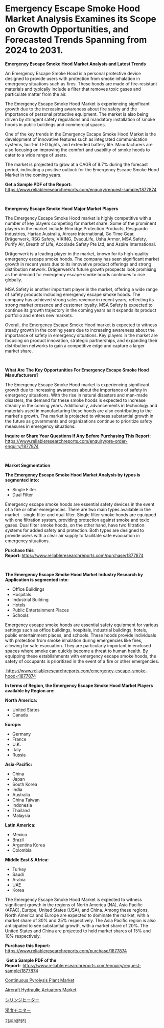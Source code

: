 <p><h1>Emergency Escape Smoke Hood Market Analysis Examines its Scope on Growth Opportunities, and Forecasted Trends Spanning from 2024 to 2031.</h1></p><p><strong>Emergency Escape Smoke Hood Market Analysis and Latest Trends</strong></p>
<p><p>An Emergency Escape Smoke Hood is a personal protective device designed to provide users with protection from smoke inhalation in emergency situations such as fires. These hoods are made of fire-resistant materials and typically include a filter that removes toxic gases and particulate matter from the air.</p><p>The Emergency Escape Smoke Hood Market is experiencing significant growth due to the increasing awareness about fire safety and the importance of personal protective equipment. The market is also being driven by stringent safety regulations and mandatory installation of smoke hoods in public buildings and commercial spaces.</p><p>One of the key trends in the Emergency Escape Smoke Hood Market is the development of innovative features such as integrated communication systems, built-in LED lights, and extended battery life. Manufacturers are also focusing on improving the comfort and usability of smoke hoods to cater to a wide range of users.</p><p>The market is projected to grow at a CAGR of 8.7% during the forecast period, indicating a positive outlook for the Emergency Escape Smoke Hood Market in the coming years.</p></p>
<p><strong>Get a Sample PDF of the Report:&nbsp;</strong> <a href="https://www.reliableresearchreports.com/enquiry/request-sample/1877874">https://www.reliableresearchreports.com/enquiry/request-sample/1877874</a></p>
<p>&nbsp;</p>
<p><strong>Emergency Escape Smoke Hood Major Market Players</strong></p>
<p><p>The Emergency Escape Smoke Hood market is highly competitive with a number of key players competing for market share. Some of the prominent players in the market include Elmridge Protection Products, Resguardo Industries, Hartac Australia, Aircare International, Go Time Gear, Drägerwerk, RSG Safety, VIKING, EvacuLife, Usha Armor, MSA Safety, Purify Air, Breath of Life, Accolade Safety Pte Ltd, and Aspire International.</p><p>Drägerwerk is a leading player in the market, known for its high-quality emergency escape smoke hoods. The company has seen significant market growth in recent years due to its innovative product offerings and strong distribution network. Drägerwerk's future growth prospects look promising as the demand for emergency escape smoke hoods continues to rise globally.</p><p>MSA Safety is another important player in the market, offering a wide range of safety products including emergency escape smoke hoods. The company has achieved strong sales revenue in recent years, reflecting its strong market presence and customer loyalty. MSA Safety is expected to continue its growth trajectory in the coming years as it expands its product portfolio and enters new markets.</p><p>Overall, the Emergency Escape Smoke Hood market is expected to witness steady growth in the coming years due to increasing awareness about the importance of safety in emergency situations. Key players in the market are focusing on product innovation, strategic partnerships, and expanding their distribution networks to gain a competitive edge and capture a larger market share.</p></p>
<p>&nbsp;</p>
<p><strong>What Are The Key Opportunities For Emergency Escape Smoke Hood Manufacturers?</strong></p>
<p><p>The Emergency Escape Smoke Hood market is experiencing significant growth due to increasing awareness about the importance of safety in emergency situations. With the rise in natural disasters and man-made disasters, the demand for these smoke hoods is expected to increase steadily in the coming years. Additionally, advancements in technology and materials used in manufacturing these hoods are also contributing to the market's growth. The market is projected to witness substantial growth in the future as governments and organizations continue to prioritize safety measures in emergency situations.</p></p>
<p><strong>Inquire or Share Your Questions If Any Before Purchasing This Report:</strong> <a href="https://www.reliableresearchreports.com/enquiry/pre-order-enquiry/1877874">https://www.reliableresearchreports.com/enquiry/pre-order-enquiry/1877874</a></p>
<p>&nbsp;</p>
<p><strong>Market Segmentation</strong></p>
<p><strong>The Emergency Escape Smoke Hood Market Analysis by types is segmented into:</strong></p>
<p><ul><li>Single Filter</li><li>Dual Filter</li></ul></p>
<p><p>Emergency escape smoke hoods are essential safety devices in the event of a fire or other emergencies. There are two main types available in the market - single filter and dual filter. Single filter smoke hoods are equipped with one filtration system, providing protection against smoke and toxic gases. Dual filter smoke hoods, on the other hand, have two filtration systems for added safety and protection. Both types are designed to provide users with a clear air supply to facilitate safe evacuation in emergency situations.</p></p>
<p><strong>Purchase this Report:&nbsp;</strong><a href="https://www.reliableresearchreports.com/purchase/1877874">https://www.reliableresearchreports.com/purchase/1877874</a></p>
<p>&nbsp;</p>
<p><strong>The Emergency Escape Smoke Hood Market Industry Research by Application is segmented into:</strong></p>
<p><ul><li>Office Buildings</li><li>Hospitals</li><li>Industrial Building</li><li>Hotels</li><li>Public Entertainment Places</li><li>Schools</li></ul></p>
<p><p>Emergency escape smoke hoods are essential safety equipment for various settings such as office buildings, hospitals, industrial buildings, hotels, public entertainment places, and schools. These hoods provide individuals with protection from smoke inhalation during emergencies like fires, allowing for safe evacuation. They are particularly important in enclosed spaces where smoke can quickly become a threat to human health. By equipping these establishments with emergency escape smoke hoods, the safety of occupants is prioritized in the event of a fire or other emergencies.</p></p>
<p><a href="https://www.reliableresearchreports.com/emergency-escape-smoke-hood-r1877874">&nbsp;https://www.reliableresearchreports.com/emergency-escape-smoke-hood-r1877874</a></p>
<p><strong>In terms of Region, the Emergency Escape Smoke Hood Market Players available by Region are:</strong></p>
<p>
    <p> <strong> North America: </strong>
        <ul>
            <li>United States</li>
            <li>Canada</li>
        </ul>
        </p> 
    <p> <strong> Europe: </strong>
        <ul>
            <li>Germany</li>
            <li>France</li>
            <li>U.K.</li>
            <li>Italy</li>
            <li>Russia</li>
        </ul>
        </p> 
    <p> <strong> Asia-Pacific: </strong>
        <ul>
            <li>China</li>
            <li>Japan</li>
            <li>South Korea</li>
            <li>India</li>
            <li>Australia</li>
            <li>China Taiwan</li>
            <li>Indonesia</li>
            <li>Thailand</li>
            <li>Malaysia</li>
        </ul>
        </p> 
    <p> <strong> Latin America: </strong>
        <ul>
            <li>Mexico</li>
            <li>Brazil</li>
            <li>Argentina Korea</li>
            <li>Colombia</li>
        </ul>
        </p> 
    <p> <strong> Middle East & Africa: </strong>
        <ul>
            <li>Turkey</li>
            <li>Saudi</li>
            <li>Arabia</li>
            <li>UAE</li>
            <li>Korea</li>
        </ul>
    </p>
    </p>
<p><p>The Emergency Escape Smoke Hood Market is expected to witness significant growth in the regions of North America (NA), Asia Pacific (APAC), Europe, United States (USA), and China. Among these regions, North America and Europe are expected to dominate the market, with a market share of 30% and 25% respectively. The Asia Pacific region is also anticipated to see substantial growth, with a market share of 20%. The United States and China are projected to hold market shares of 15% and 10% respectively.</p></p>
<p><strong>Purchase this Report: </strong><a href="https://www.reliableresearchreports.com/purchase/1877874">https://www.reliableresearchreports.com/purchase/1877874</a></p>
<p>&nbsp;<strong>Get a Sample PDF of the Report:&nbsp;&nbsp;</strong><a href="https://www.reliableresearchreports.com/enquiry/request-sample/1877874">https://www.reliableresearchreports.com/enquiry/request-sample/1877874</a></p>
<p><strong></strong></p>
<p><p><a href="https://github.com/nicholepatriciadoylenwnrjr0/Market-Research-Report-List-2/blob/main/continuous-pyrolysis-plant-market.md">Continuous Pyrolysis Plant Market</a></p><p><a href="https://github.com/sofayahoo2023/Market-Research-Report-List-4/blob/main/aircraft-hydraulic-actuators-market.md">Aircraft Hydraulic Actuators Market</a></p><p><a href="https://github.com/adcxff01450218/Market-Research-Report-List-1/blob/main/223990538006.md">シリンジヒーター</a></p><p><a href="https://github.com/ReyesKohler20231/Market-Research-Report-List-1/blob/main/244613938007.md">濁度モニター</a></p><p><a href="https://medium.com/@cloydrenner/%EA%B8%B0%EB%B3%B8-%EB%B0%B0%ED%84%B0%EB%A6%AC-%EC%8B%9C%EC%9E%A5-%EB%A9%94%ED%8A%B8%EB%A6%AD%EC%9D%84-%ED%95%B4%EB%8F%85%ED%95%98%EB%8B%A4-%EC%8B%9C%EC%9E%A5-%EC%A0%90%EC%9C%A0%EC%9C%A8-%ED%8A%B8%EB%A0%8C%EB%93%9C-%EB%B0%8F-%EC%84%B1%EC%9E%A5-%ED%8C%A8%ED%84%B4-fa4bc77f3ebb">기본 배터리</a></p></p>